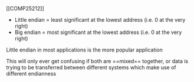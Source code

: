 [[COMP25212]]

- Little endian = least significant at the lowest address (i.e. 0 at the very right)
- Big endian = most significant at the lowest address (i.e. 0 at the very right)

Little endian in most applications is the more popular application

This will only ever get confusing if both are ==mixed== together, or data is trying to be transferred between different systems which make use of different endianness
